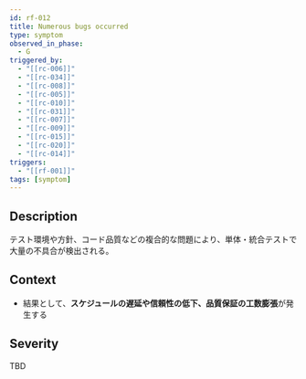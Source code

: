 ```yaml
---
id: rf-012
title: Numerous bugs occurred
type: symptom
observed_in_phase:
  - G
triggered_by:
  - "[[rc-006]]"
  - "[[rc-034]]"
  - "[[rc-008]]"
  - "[[rc-005]]"
  - "[[rc-010]]"
  - "[[rc-031]]"
  - "[[rc-007]]"
  - "[[rc-009]]"
  - "[[rc-015]]"
  - "[[rc-020]]"
  - "[[rc-014]]"
triggers:
  - "[[rf-001]]"
tags: [symptom]
---
```


## Description
テスト環境や方針、コード品質などの複合的な問題により、単体・統合テストで大量の不具合が検出される。

## Context
- 結果として、**スケジュールの遅延や信頼性の低下、品質保証の工数膨張**が発生する

## Severity
TBD
